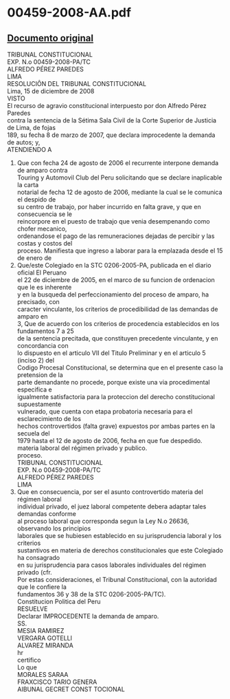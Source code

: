 
00459-2008-AA.pdf
=================
  
[Documento original](https://tc.gob.pe/jurisprudencia/2009/00459-2008-AA.pdf)  
---  
TRIBUNAL CONSTITUCIONAL  
EXP. N.o 00459-2008-PA/TC  
ALFREDO PÉREZ PAREDES  
LIMA  
RESOLUCIÔN DEL TRIBUNAL CONSTITUCIONAL  
Lima, 15 de diciembre de 2008  
VISTO  
El recurso de agravio constitucional interpuesto por don Alfredo Pérez Paredes  
contra la sentencia de la Sétima Sala Civil de la Corte Superior de Justicia de Lima, de fojas  
189, su fecha 8 de marzo de 2007, que declara improcedente la demanda de autos; y,  
ATENDIENDO A  
1. Que con fecha 24 de agosto de 2006 el recurrente interpone demanda de amparo contra  
Touring y Automovil Club del Peru solicitando que se declare inaplicable la carta  
notarial de fecha 12 de agosto de 2006, mediante la cual se le comunica el despido de  
su centro de trabajo, por haber incurrido en falta grave, y que en consecuencia se le  
reincorpore en el puesto de trabajo que venia desempenando como chofer mecanico,  
ordenandose el pago de las remuneraciones dejadas de percibir y las costas y costos del  
proceso. Manifiesta que ingreso a laborar para la emplazada desde el 15 de enero de  
2. Que/este Colegiado en la STC 0206-2005-PA, publicada en el diario oficial El Peruano  
el 22 de diciembre de 2005, en el marco de su funcion de ordenacion que le es inherente  
y en la busqueda del perfeccionamiento del proceso de amparo, ha precisado, con  
caracter vinculante, los criterios de procedibilidad de las demandas de amparo en  
3, Que de acuerdo con los criterios de procedencia establecidos en los fundamentos 7 a 25  
de la sentencia precitada, que constituyen precedente vinculante, y en concordancia con  
lo dispuesto en el articulo VII del Titulo Preliminar y en el articulo 5 (inciso 2) del  
Codigo Procesal Constitucional, se determina que en el presente caso la pretension de la  
parte demandante no procede, porque existe una via procedimental especifica e  
igualmente satisfactoria para la proteccion del derecho constitucional supuestamente  
vulnerado, que cuenta con etapa probatoria necesaria para el esclarecimiento de los  
hechos controvertidos (falta grave) expuestos por ambas partes en la secuela del  
1979 hasta el 12 de agosto de 2006, fecha en que fue despedido.  
materia laboral del régimen privado y publico.  
proceso.  
TRIBUNAL CONSTITUCIONAL  
EXP. N.o 00459-2008-PA/TC  
ALFREDO PÉREZ PAREDES  
LIMA  
4. Que en consecuencia, por ser el asunto controvertido materia del régimen laboral  
individual privado, el juez laboral competente debera adaptar tales demandas conforme  
al proceso laboral que corresponda segun la Ley N.o 26636, observando los principios  
laborales que se hubiesen establecido en su jurisprudencia laboral y los criterios  
sustantivos en materia de derechos constitucionales que este Colegiado ha consagrado  
en su jurisprudencia para casos laborales individuales del régimen privado (cfr.  
Por estas consideraciones, el Tribunal Constitucional, con la autoridad que le confiere la  
fundamentos 36 y 38 de la STC 0206-2005-PA/TC).  
Constitucion Politica del Peru  
RESUELVE  
Declarar IMPROCEDENTE la demanda de amparo.  
SS.  
MESIA RAMIREZ  
VERGARA GOTELLI  
ALVAREZ MIRANDA  
hr  
certifico  
Lo que  
MORALES SARAA  
FRAXCISCO TARIO GENERA  
AIBUNAL GECRET CONST TOCIONAL